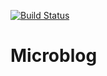 [![Build Status](https://travis-ci.org/greggroth/microblog.png)](https://travis-ci.org/greggroth/microblog)

# Microblog
